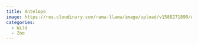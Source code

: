 ```yaml
---
title: Antelope
image: https://res.cloudinary.com/rama-llama/image/upload/v1588271890/Antelope_t8fyvn.jpg
categories:
  - Wild
  - Zoo
---
```

